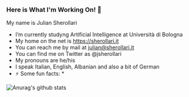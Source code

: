### Here is What I'm Working On! 👋

My name is Julian Sherollari
- I’m currently studyng Artificial Intelligence at Università di Bologna
- My home on the net is https://sherollari.it
- You can reach me by mail at julian@sherollari.it
- You can find me on Twitter as @jsherollari
- My pronouns are he/his
- I speak Italian, English, Albanian and also a bit of German
- ⚡ Some fun facts: *

![Anurag's github stats](https://github-readme-stats.vercel.app/api?username=jdotsh&count_private=true&theme=vue&hide=,prs,issues&show_icons=true&hide_title=true)

